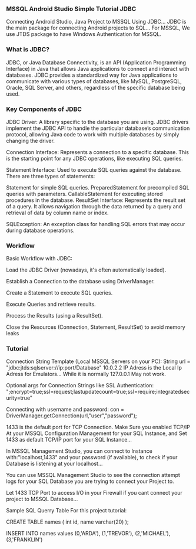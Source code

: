 
### MSSQL Android Studio Simple Tutorial JDBC

Connecting Android Studio, Java Project to MSSQL Using JDBC... JDBC is the main package for connecting Android projects to SQL... For MSSQL, We use JTDS package to have Windows Authentication for MSSQL. 

### What is JDBC?
JDBC, or Java Database Connectivity, is an API (Application Programming Interface) in Java that allows Java applications to connect and interact with databases. JDBC provides a standardized way for Java applications to communicate with various types of databases, like MySQL, PostgreSQL, Oracle, SQL Server, and others, regardless of the specific database being used.

### Key Components of JDBC
JDBC Driver: A library specific to the database you are using. JDBC drivers implement the JDBC API to handle the particular database’s communication protocol, allowing Java code to work with multiple databases by simply changing the driver.

Connection Interface: Represents a connection to a specific database. This is the starting point for any JDBC operations, like executing SQL queries.

Statement Interface: Used to execute SQL queries against the database. There are three types of statements:

Statement for simple SQL queries.
PreparedStatement for precompiled SQL queries with parameters.
CallableStatement for executing stored procedures in the database.
ResultSet Interface: Represents the result set of a query. It allows navigation through the data returned by a query and retrieval of data by column name or index.

SQLException: An exception class for handling SQL errors that may occur during database operations.

### Workflow

Basic Workflow with JDBC:

Load the JDBC Driver (nowadays, it's often automatically loaded).

Establish a Connection to the database using DriverManager.

Create a Statement to execute SQL queries.

Execute Queries and retrieve results.

Process the Results (using a ResultSet).

Close the Resources (Connection, Statement, ResultSet) to avoid memory leaks

### Tutorial

Connection String Template (Local MSSQL Servers on your PC): 
String url = "jdbc:jtds:sqlserver://ip:port/Database"
10.0.2.2 IP Adress is the Local Ip Adress for Emulators... While it is normally 127.0.0.1 May not work. 

Optional args for Connection Strings like SSL Authentication:
";encrypt=true;ssl=request;lastupdatecount=true;ssl=require;integratedsecurity=true" 

Connecting with username and password:
con = DriverManager.getConnection(url,"user","password");

1433 is the default port for TCP Connection. 
Make Sure you enabled TCP/IP At your MSSQL Configuration Management for your SQL Instance, and Set 1433 as default TCP/IP port for your SQL Instance... 

In MSSQL Management Studio, you can connect to Instance with:"localhost,1433" and your password (if available), to check if your Database is listening at your localhost...

You can use MSSQL Management Studio to see the connection attempt logs for your SQL Database you are trying to connect your Project to. 

Let 1433 TCP Port to access I/O in your Firewall if you cant connect your project to MSSQL Database... 

Sample SQL Querry Table For this project tutorial:

CREATE TABLE names (
    int id,
    name varchar(20)
);

INSERT INTO names values
(0,'ARDA'),
(1,'TREVOR'),
(2,'MICHAEL'),
(3,'FRANKLIN')
